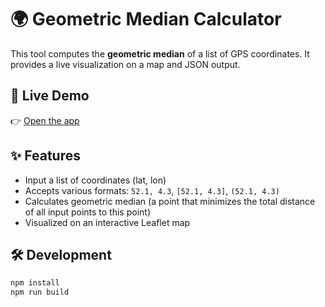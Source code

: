 # 🌍 Geometric Median Calculator

This tool computes the **geometric median** of a list of GPS coordinates. It provides a live visualization on a map and JSON output.

## 🚀 Live Demo

👉 [Open the app](https://eddykasp.github.io/meeting-point-calculator/)

## ✨ Features

- Input a list of coordinates (lat, lon)
- Accepts various formats: `52.1, 4.3`, `[52.1, 4.3]`, `(52.1, 4.3)`
- Calculates geometric median (a point that minimizes the total distance of all input points to this point)
- Visualized on an interactive Leaflet map

## 🛠 Development

```bash
npm install
npm run build
```

